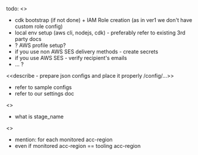 
todo:
<<describe prerequisites>>
- cdk bootstrap (if not done) + IAM Role creation (as in ver1 we don't have custom role config)
- local env setup (aws cli, nodejs, cdk) - preferably refer to existing 3rd party docs
- ? AWS profile setup?
- if you use non AWS SES delivery methods - create secrets
- if you use AWS SES - verify recipient's emails
- ... ?

<<describe - prepare json configs and place it properly /config/...>>
- refer to sample configs
- refer to our settings doc

<<describe creation of tooling>>
- what is stage_name

<<describe creation of monitored>>
- mention: for each monitored acc-region
- even if monitored acc-region == tooling acc-region
